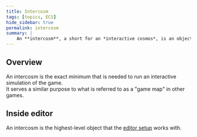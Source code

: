 ```yaml
---
title: Intercosm
tags: [topics, ECS] 
hide_sidebar: true
permalink: intercosm
summary: |
    An **intercosm**, a short for an *interactive cosmos*, is an object that holds a [cosmos](cosmos), [logical assets](logical_asset), [viewables](viewable) and extra information like [id](entity_id) of the [entity](entity) that is to be controlled during the game.  
---
```


## Overview

An intercosm is the exact minimum that is needed to run an interactive simulation of the game.  
It serves a similar purpose to what is referred to as a "game map" in other games.  

## Inside editor

An intercosm is the highest-level object that the [editor setup](editor_setup) works with.
